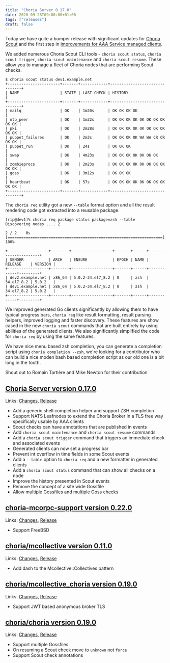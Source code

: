 ```yaml
---
title: "Choria Server 0.17.0"
date: 2020-09-28T09:00:00+01:00
tags: ["releases"]
draft: false
---
```


Today we have quite a bumper release with significant updates for [Choria Scout](https://choria.io/docs/scout/) and
the first step in [improvements for AAA Service managed clients](https://choria.io/blog/post/2020/09/13/aaa_improvements/).

We added numerous Choria Scout CLI tools - `choria scout status`, `choria scout trigger`, `choria scout maintenance`
and `choria scout resume`.  These allow you to manage a fleet of Choria nodes that are performing Scout checks.

```nohighlight
$ choria scout status dev1.example.net
+-----------------------+-------+------------+-------------------------------+
| NAME                  | STATE | LAST CHECK | HISTORY                       |
+-----------------------+-------+------------+-------------------------------+
| mailq                 | OK    | 1m20s      | OK OK OK OK                   |
| ntp_peer              | OK    | 1m32s      | OK OK OK OK OK OK OK OK OK OK |
| pki                   | OK    | 2m28s      | OK OK OK OK OK OK OK OK OK OK |
| puppet_failures       | OK    | 2m3s       | OK OK OK OK WA WA CR CR OK OK |
| puppet_run            | OK    | 24s        | OK OK OK                      |
| swap                  | OK    | 4m23s      | OK OK OK OK OK OK OK          |
| zombieprocs           | OK    | 2m23s      | OK OK OK OK OK OK OK OK OK OK |
| goss                  | OK    | 3m12s      | OK OK OK                      |
| heartbeat             | OK    | 57s        | OK OK OK OK OK OK OK OK OK OK |
+-----------------------+-------+------------+-------------------------------+
```

The `choria req` utility got a new `--table` format option and all the result rendering code got extracted into a 
reusable package.

```nohighlight
[rip@dev1]% choria req package status package=zsh --table
Discovering nodes .... 2

2 / 2    0s [====================================================================] 100%

+------------------+--------+------------------+-------+------+------------+---------+
| SENDER           | ARCH   | ENSURE           | EPOCH | NAME | RELEASE    | VERSION |
+------------------+--------+------------------+-------+------+------------+---------+
| dev2.example.net | x86_64 | 5.0.2-34.el7_8.2 | 0     | zsh  | 34.el7_8.2 | 5.0.2   |
| dev1.example.net | x86_64 | 5.0.2-34.el7_8.2 | 0     | zsh  | 34.el7_8.2 | 5.0.2   |
+------------------+--------+------------------+-------+------+------------+---------+
```

We improved generated Go clients significantly by allowing them to have typical progress bars, `choria req` like result
formatting, result parsing helpers, improved logging and faster discovery.  These features are show cased in the new 
`choria scout` commands that are built entirely by using abilities of the generated clients. We also significantly 
simplified the code for `choria req` by using the same features.

We have nice menu based zsh completion, you can generate a completion script using `choria completion --zsh`, we're
looking for a contributor who can build a nice moden bash based completion script as our old one is a bit long in the tooth.

Shout out to Romain Tartière and Mike Newton for their contribution

<!--more-->
## [Choria Server version 0.17.0](https://github.com/choria-io/go-choria)

Links: [Changes](https://github.com/choria-io/go-choria/compare/v0.16.0...v0.17.0), [Release](https://github.com/choria-io/go-choria/releases/tag/v0.17.0)

 * Add a generic shell completion helper and support ZSH completion                                       
 * Support NATS Leafnodes to extend the Choria Broker in a TLS free way specifically usable by AAA clients
 * Scout checks can have annotations that are published in events                                         
 * Add `choria scout maintenance` and `choria scout resume` commands                                      
 * Add a `choria scout trigger` command that triggers an immediate check and associated events            
 * Generated clients can now set a progress bar                                                           
 * Prevent int overflow in time fields in some Scout events                                               
 * Add a `--table` option to `choria req` and a new formatter in generated clients                        
 * Add a `choria scout status` command that can show all checks on a node                                 
 * Improve the history presented in Scout events                                                          
 * Remove the concept of a site wide Gossfile                                                             
 * Allow multiple Gossfiles and multiple Goss checks                                                      

## [choria-mcorpc-support version 0.22.0](https://rubygems.org/gems/choria-mcorpc-support)

Links: [Changes](https://github.com/choria-io/mcorpc-ruby-support/compare/2.21.1...2.22.0), [Release](https://rubygems.org/gems/choria-mcorpc-support/versions/2.22.0)

 * Support FreeBSD

## [choria/mcollective version 0.11.0](https://forge.puppet.com/choria/choria)

Links: [Changes](https://github.com/choria-io/puppet-mcollective/compare/0.10.5...0.11.0), [Release](https://forge.puppet.com/choria/mcollective/0.11.0/changelog)

 * Add dash to the Mcollective::Collectives pattern

## [choria/mcollective_choria version 0.19.0](https://forge.puppet.com/choria/mcollective_choria)

Links: [Changes](https://github.com/choria-io/mcollective-choria/compare/0.18.0...0.19.0), [Release](https://forge.puppet.com/choria/mcollective_choria/0.19.0/readme)

 * Support JWT based anonymous broker TLS

## [choria/choria version 0.19.0](https://forge.puppet.com/choria/choria)

Links: [Changes](https://github.com/choria-io/puppet-choria/compare/0.18.0...0.19.0), [Release](https://forge.puppet.com/choria/choria/0.19.0/readme)

 * Support multiple Gossfiles
 * On resuming a Scout check move to `unknown` not `force`
 * Support Scout check annotations
